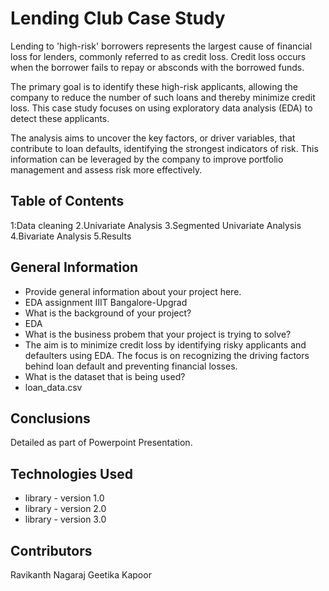 # Lending Club Case Study

Lending to 'high-risk' borrowers represents the largest cause of financial loss for lenders, commonly referred to as credit loss. Credit loss occurs when the borrower fails to repay or absconds with the borrowed funds.

The primary goal is to identify these high-risk applicants, allowing the company to reduce the number of such loans and thereby minimize credit loss. This case study focuses on using exploratory data analysis (EDA) to detect these applicants.

The analysis aims to uncover the key factors, or driver variables, that contribute to loan defaults, identifying the strongest indicators of risk. This information can be leveraged by the company to improve portfolio management and assess risk more effectively.

## Table of Contents
1:Data cleaning
2.Univariate Analysis
3.Segmented Univariate Analysis
4.Bivariate Analysis
5.Results

<!-- You can include any other section that is pertinent to your problem -->

## General Information
- Provide general information about your project here.
- EDA assignment IIIT Bangalore-Upgrad
- What is the background of your project?
- EDA
- What is the business probem that your project is trying to solve?
- The aim is to minimize credit loss by identifying risky applicants and defaulters using EDA. The focus is on recognizing the driving factors behind loan default and preventing financial losses.
- What is the dataset that is being used?
- loan_data.csv

<!-- You don't have to answer all the questions - just the ones relevant to your project. -->

## Conclusions
Detailed as part of Powerpoint Presentation.


## Technologies Used
- library - version 1.0
- library - version 2.0
- library - version 3.0

<!-- As the libraries versions keep on changing, it is recommended to mention the version of library used in this project -->

## Contributors
Ravikanth Nagaraj
Geetika Kapoor


<!-- You don't have to include all sections - just the one's relevant to your project -->